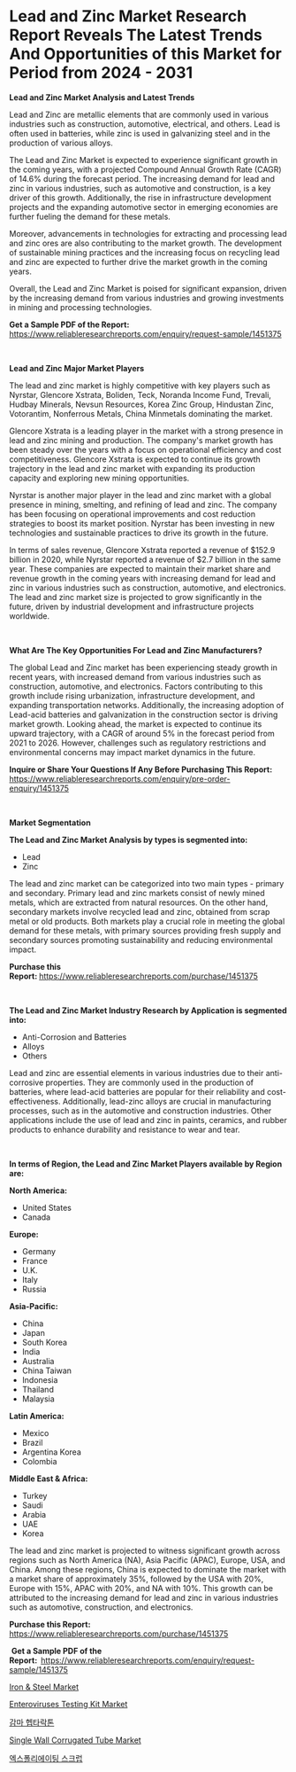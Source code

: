 <p><h1>Lead and Zinc Market Research Report Reveals The Latest Trends And Opportunities of this Market for Period from 2024 - 2031</h1></p><p><strong>Lead and Zinc Market Analysis and Latest Trends</strong></p>
<p><p>Lead and Zinc are metallic elements that are commonly used in various industries such as construction, automotive, electrical, and others. Lead is often used in batteries, while zinc is used in galvanizing steel and in the production of various alloys.</p><p>The Lead and Zinc Market is expected to experience significant growth in the coming years, with a projected Compound Annual Growth Rate (CAGR) of 14.6% during the forecast period. The increasing demand for lead and zinc in various industries, such as automotive and construction, is a key driver of this growth. Additionally, the rise in infrastructure development projects and the expanding automotive sector in emerging economies are further fueling the demand for these metals.</p><p>Moreover, advancements in technologies for extracting and processing lead and zinc ores are also contributing to the market growth. The development of sustainable mining practices and the increasing focus on recycling lead and zinc are expected to further drive the market growth in the coming years.</p><p>Overall, the Lead and Zinc Market is poised for significant expansion, driven by the increasing demand from various industries and growing investments in mining and processing technologies.</p></p>
<p><strong>Get a Sample PDF of the Report:&nbsp;</strong> <a href="https://www.reliableresearchreports.com/enquiry/request-sample/1451375">https://www.reliableresearchreports.com/enquiry/request-sample/1451375</a></p>
<p>&nbsp;</p>
<p><strong>Lead and Zinc Major Market Players</strong></p>
<p><p>The lead and zinc market is highly competitive with key players such as Nyrstar, Glencore Xstrata, Boliden, Teck, Noranda Income Fund, Trevali, Hudbay Minerals, Nevsun Resources, Korea Zinc Group, Hindustan Zinc, Votorantim, Nonferrous Metals, China Minmetals dominating the market. </p><p>Glencore Xstrata is a leading player in the market with a strong presence in lead and zinc mining and production. The company's market growth has been steady over the years with a focus on operational efficiency and cost competitiveness. Glencore Xstrata is expected to continue its growth trajectory in the lead and zinc market with expanding its production capacity and exploring new mining opportunities.</p><p>Nyrstar is another major player in the lead and zinc market with a global presence in mining, smelting, and refining of lead and zinc. The company has been focusing on operational improvements and cost reduction strategies to boost its market position. Nyrstar has been investing in new technologies and sustainable practices to drive its growth in the future.</p><p>In terms of sales revenue, Glencore Xstrata reported a revenue of $152.9 billion in 2020, while Nyrstar reported a revenue of $2.7 billion in the same year. These companies are expected to maintain their market share and revenue growth in the coming years with increasing demand for lead and zinc in various industries such as construction, automotive, and electronics. The lead and zinc market size is projected to grow significantly in the future, driven by industrial development and infrastructure projects worldwide.</p></p>
<p>&nbsp;</p>
<p><strong>What Are The Key Opportunities For Lead and Zinc Manufacturers?</strong></p>
<p><p>The global Lead and Zinc market has been experiencing steady growth in recent years, with increased demand from various industries such as construction, automotive, and electronics. Factors contributing to this growth include rising urbanization, infrastructure development, and expanding transportation networks. Additionally, the increasing adoption of Lead-acid batteries and galvanization in the construction sector is driving market growth. Looking ahead, the market is expected to continue its upward trajectory, with a CAGR of around 5% in the forecast period from 2021 to 2026. However, challenges such as regulatory restrictions and environmental concerns may impact market dynamics in the future.</p></p>
<p><strong>Inquire or Share Your Questions If Any Before Purchasing This Report:</strong> <a href="https://www.reliableresearchreports.com/enquiry/pre-order-enquiry/1451375">https://www.reliableresearchreports.com/enquiry/pre-order-enquiry/1451375</a></p>
<p>&nbsp;</p>
<p><strong>Market Segmentation</strong></p>
<p><strong>The Lead and Zinc Market Analysis by types is segmented into:</strong></p>
<p><ul><li>Lead</li><li>Zinc</li></ul></p>
<p><p>The lead and zinc market can be categorized into two main types - primary and secondary. Primary lead and zinc markets consist of newly mined metals, which are extracted from natural resources. On the other hand, secondary markets involve recycled lead and zinc, obtained from scrap metal or old products. Both markets play a crucial role in meeting the global demand for these metals, with primary sources providing fresh supply and secondary sources promoting sustainability and reducing environmental impact.</p></p>
<p><strong>Purchase this Report:&nbsp;</strong><a href="https://www.reliableresearchreports.com/purchase/1451375">https://www.reliableresearchreports.com/purchase/1451375</a></p>
<p>&nbsp;</p>
<p><strong>The Lead and Zinc Market Industry Research by Application is segmented into:</strong></p>
<p><ul><li>Anti-Corrosion and Batteries</li><li>Alloys</li><li>Others</li></ul></p>
<p><p>Lead and zinc are essential elements in various industries due to their anti-corrosive properties. They are commonly used in the production of batteries, where lead-acid batteries are popular for their reliability and cost-effectiveness. Additionally, lead-zinc alloys are crucial in manufacturing processes, such as in the automotive and construction industries. Other applications include the use of lead and zinc in paints, ceramics, and rubber products to enhance durability and resistance to wear and tear.</p></p>
<p>&nbsp;</p>
<p><strong>In terms of Region, the Lead and Zinc Market Players available by Region are:</strong></p>
<p>
    <p> <strong> North America: </strong>
        <ul>
            <li>United States</li>
            <li>Canada</li>
        </ul>
        </p> 
    <p> <strong> Europe: </strong>
        <ul>
            <li>Germany</li>
            <li>France</li>
            <li>U.K.</li>
            <li>Italy</li>
            <li>Russia</li>
        </ul>
        </p> 
    <p> <strong> Asia-Pacific: </strong>
        <ul>
            <li>China</li>
            <li>Japan</li>
            <li>South Korea</li>
            <li>India</li>
            <li>Australia</li>
            <li>China Taiwan</li>
            <li>Indonesia</li>
            <li>Thailand</li>
            <li>Malaysia</li>
        </ul>
        </p> 
    <p> <strong> Latin America: </strong>
        <ul>
            <li>Mexico</li>
            <li>Brazil</li>
            <li>Argentina Korea</li>
            <li>Colombia</li>
        </ul>
        </p> 
    <p> <strong> Middle East & Africa: </strong>
        <ul>
            <li>Turkey</li>
            <li>Saudi</li>
            <li>Arabia</li>
            <li>UAE</li>
            <li>Korea</li>
        </ul>
    </p>
    </p>
<p><p>The lead and zinc market is projected to witness significant growth across regions such as North America (NA), Asia Pacific (APAC), Europe, USA, and China. Among these regions, China is expected to dominate the market with a market share of approximately 35%, followed by the USA with 20%, Europe with 15%, APAC with 20%, and NA with 10%. This growth can be attributed to the increasing demand for lead and zinc in various industries such as automotive, construction, and electronics.</p></p>
<p><strong>Purchase this Report: </strong><a href="https://www.reliableresearchreports.com/purchase/1451375">https://www.reliableresearchreports.com/purchase/1451375</a></p>
<p>&nbsp;<strong>Get a Sample PDF of the Report:&nbsp;&nbsp;</strong><a href="https://www.reliableresearchreports.com/enquiry/request-sample/1451375">https://www.reliableresearchreports.com/enquiry/request-sample/1451375</a></p>
<p><strong></strong></p>
<p><p><a href="https://github.com/Whitneyboyettebo9kiw7yr13/Market-Research-Report-List-1/blob/main/iron-steel-market.md">Iron & Steel Market</a></p><p><a href="https://florentine-yuzu-f42.notion.site/Enteroviruses-Testing-Kit-Market-Research-Report-Unlocks-Analysis-on-the-Market-Financial-Status-Ma-f9078a3841734a10ac4d59cf7894d085">Enteroviruses Testing Kit Market</a></p><p><a href="https://medium.com/@zolajenkins98/%EA%B0%90%EB%A7%88-%ED%97%B5%ED%83%88%EB%9D%BD%ED%86%A4-%EC%8B%9C%EC%9E%A5-%EB%B6%84%EC%84%9D-%EA%B8%80%EB%A1%9C%EB%B2%8C-%EC%82%B0%EC%97%85-%EC%A0%84%EB%A7%9D%EA%B3%BC-%EC%98%88%EC%B8%A1-2024%EB%85%84%EB%B6%80%ED%84%B0-2031%EB%85%84-37d9d5a84ab0">감마 헵타락톤</a></p><p><a href="https://issuu.com/reportprime-2/docs/single-wall-corrugated-tube-market-size-2030.pptx">Single Wall Corrugated Tube Market</a></p><p><a href="https://github.com/vsn7qpua81q/Market-Research-Report-List-1/blob/main/3233216190971.md">엑스폴리에이팅 스크럽</a></p></p>
